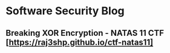 # Software Security Blog

## Breaking XOR Encryption - NATAS 11 CTF [https://raj3shp.github.io/ctf-natas11]
